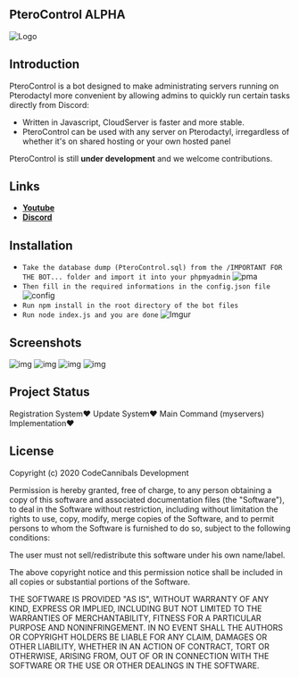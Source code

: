 ## PteroControl ALPHA
![Logo](https://cdn.glitch.com/795f527b-61d5-4751-b5bd-962410288029%2FIMG_20200906_083435.png?v=1601627828544)

Introduction
-------------

PteroControl is a bot designed to make administrating servers running on Pterodactyl more convenient by allowing admins to quickly run certain tasks directly from Discord:

* Written in Javascript, CloudServer is faster and more stable.
* PteroControl can be used with any server on Pterodactyl, irregardless of whether it's on shared hosting or your own hosted panel

PteroControl is still **under development** and we welcome contributions. 

Links
--------------------

* __[Youtube](https://m.youtube.com/channel/UChjN4G3gnyn8F7FUo-WRQpA)__
* __[Discord](https://discord.gg/KCuZQgA)__

Installation
-------------

- `Take the database dump (PteroControl.sql) from the /IMPORTANT FOR THE BOT... folder and import it into your phpmyadmin`
![pma](https://i.imgur.com/2pOK7xz.jpg)
- `Then fill in the required informations in the config.json file`
![config](https://cdn.glitch.com/795f527b-61d5-4751-b5bd-962410288029%2FScreenshot_20201002_124641.jpg?v=1601628414557)
- `Run npm install in the root directory of the bot files`
- `Run node index.js and you are done`
![Imgur](https://cdn.glitch.com/795f527b-61d5-4751-b5bd-962410288029%2FScreenshot_20201002_124746.jpg?v=1601628476623)

Screenshots
-------------

![img](https://cdn.glitch.com/795f527b-61d5-4751-b5bd-962410288029%2FScreenshot_20201002_123148.jpg?v=1601627608020)
![img](https://cdn.glitch.com/795f527b-61d5-4751-b5bd-962410288029%2FScreenshot_20201002_123204.jpg?v=1601627614829)
![img](https://cdn.glitch.com/795f527b-61d5-4751-b5bd-962410288029%2FScreenshot_20201002_123215.jpg?v=1601627621176)
![img](https://cdn.glitch.com/795f527b-61d5-4751-b5bd-962410288029%2FScreenshot_20201002_123225.jpg?v=1601627626866)

## Project Status
Registration System❤️
Update System❤️
Main Command (myservers) Implementation❤️

## License
Copyright (c) 2020 CodeCannibals Development

Permission is hereby granted, free of charge, to any person obtaining a copy
of this software and associated documentation files (the "Software"), to deal
in the Software without restriction, including without limitation the rights
to use, copy, modify, merge copies of the Software, and to permit persons to whom the Software is
furnished to do so, subject to the following conditions:

The user must not sell/redistribute this software under his own name/label.

The above copyright notice and this permission notice shall be included in all
copies or substantial portions of the Software.

THE SOFTWARE IS PROVIDED "AS IS", WITHOUT WARRANTY OF ANY KIND, EXPRESS OR
IMPLIED, INCLUDING BUT NOT LIMITED TO THE WARRANTIES OF MERCHANTABILITY,
FITNESS FOR A PARTICULAR PURPOSE AND NONINFRINGEMENT. IN NO EVENT SHALL THE
AUTHORS OR COPYRIGHT HOLDERS BE LIABLE FOR ANY CLAIM, DAMAGES OR OTHER
LIABILITY, WHETHER IN AN ACTION OF CONTRACT, TORT OR OTHERWISE, ARISING FROM,
OUT OF OR IN CONNECTION WITH THE SOFTWARE OR THE USE OR OTHER DEALINGS IN THE
SOFTWARE.
